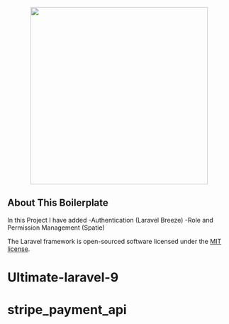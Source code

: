 <p align="center"><a href="https://frazshabbir.com" target="_blank"><img src="https://i.ibb.co/nLqcWjS/fs-logo.png" width="400"></a></p>

## About This Boilerplate

In this Project I have added 
-Authentication (Laravel Breeze)
-Role and Permission Management (Spatie)

The Laravel framework is open-sourced software licensed under the [MIT license](https://opensource.org/licenses/MIT).

# Ultimate-laravel-9
# stripe_payment_api
